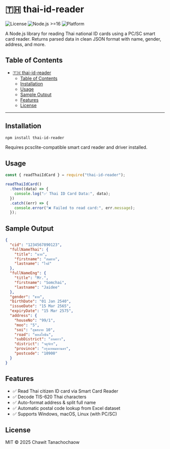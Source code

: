 # 🇹🇭 thai-id-reader

![License](https://img.shields.io/badge/license-MIT-green)
![Node.js >=16](https://img.shields.io/badge/node-%3E=16.0.0-brightgreen)
![Platform](https://img.shields.io/badge/platform-Windows%20%7C%20macOS%20%7C%20Linux-lightgrey)

A Node.js library for reading Thai national ID cards using a PC/SC smart card reader.
Returns parsed data in clean JSON format with name, gender, address, and more.

## Table of Contents

- [🇹🇭 thai-id-reader](#-thai-id-reader)
  - [Table of Contents](#table-of-contents)
  - [Installation](#installation)
  - [Usage](#usage)
  - [Sample Output](#sample-output)
  - [Features](#features)
  - [License](#license)

---


## Installation

```bash
npm install thai-id-reader
```

Requires pcsclite-compatible smart card reader and driver installed.

## Usage

```js
const { readThaiIdCard } = require("thai-id-reader");

readThaiIdCard()
  .then((data) => {
    console.log("✅ Thai ID Card Data:", data);
  })
  .catch((err) => {
    console.error("❌ Failed to read card:", err.message);
  });
```

## Sample Output
```json
{
  "cid": "1234567890123",
  "fullNameThai": {
    "title": "นาย",
    "firstname": "สมชาย",
    "lastname": "ใจดี"
  },
  "fullNameEng": {
    "title": "Mr.",
    "firstname": "Somchai",
    "lastname": "Jaidee"
  },
  "gender": "ชาย",
  "birthDate": "01 Jan 2540",
  "issueDate": "15 Mar 2565",
  "expiryDate": "15 Mar 2575",
  "address": {
    "houseNo": "99/1",
    "moo": "5",
    "soi": "สุขสบาย 10",
    "road": "พหลโยธิน",
    "subDistrict": "ลาดยาว",
    "district": "จตุจักร",
    "province": "กรุงเทพมหานคร",
    "postcode": "10900"
  }
}
```

## Features

- ✅ Read Thai citizen ID card via Smart Card Reader
- ✅ Decode TIS-620 Thai characters
- ✅ Auto-format address & split full name
- ✅ Automatic postal code lookup from Excel dataset
- ✅ Supports Windows, macOS, Linux (with PC/SC)

## License
MIT © 2025 Chawit Tanachochaow